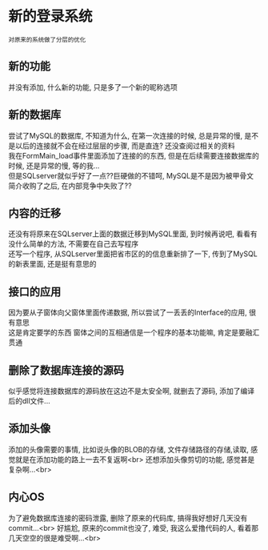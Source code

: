 新的登录系统
=

    对原来的系统做了分层的优化

新的功能
-

并没有添加, 什么新的功能, 只是多了一个新的昵称选项

新的数据库
-

尝试了MySQL的数据库, 不知道为什么, 在第一次连接的时候, 总是异常的慢, 是不是以后的连接就不会在经过层层的步骤, 而是直连? 还没查阅过相关的资料<br/>
我在FormMain_load事件里面添加了连接的的东西, 但是在后续需要连接数据库的时候, 还是异常的慢, 等的我...<br/>
但是SQLserver就似乎好了一点??巨硬做的不错呵, MySQL是不是因为被甲骨文简介收购了之后, 在内部竞争中失败了??<br/>

内容的迁移
-

还没有将原来在SQLserver上面的数据迁移到MySQL里面, 到时候再说吧, 看看有没什么简单的方法, 不需要在自己去写程序<br/>
还写一个程序, 从SQLserver里面把省市区的的信息重新排了一下, 传到了MySQL的新表里面, 还是挺有意思的<br/>

接口的应用
-

因为要从子窗体向父窗体里面传递数据, 所以尝试了一丢丢的Interface的应用, 很有意思<br/>
这是肯定要学的东西 窗体之间的互相通信是一个程序的基本功能嘛, 肯定是要融汇贯通<br/>

删除了数据库连接的源码
-

似乎感觉将连接数据库的源码放在这边不是太安全啊, 就删去了源码, 添加了编译后的dll文件...<br/>

添加头像
-

添加的头像需要的事情, 比如说头像的BLOB的存储, 文件存储路径的存储,读取, 感觉就是在添加功能的路上一去不复返啊<br\>
还想添加头像剪切的功能, 感觉甚是复杂啊...<br\>

内心OS
-

为了避免数据库连接的密码泄露, 删除了原来的代码库, 搞得我好想好几天没有commit...<br\>
好尴尬, 原来的commit也没了, 难受, 我这么爱撸代码的人, 看着那 几天空空的很是难受啊...<br\>
